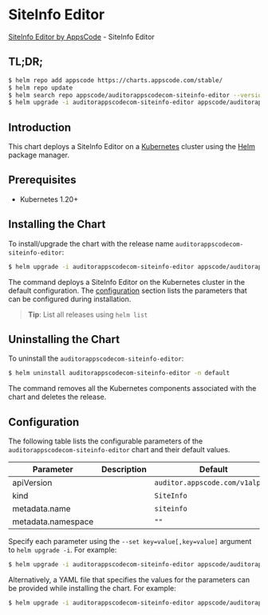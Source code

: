 # SiteInfo Editor

[SiteInfo Editor by AppsCode](https://byte.builders) - SiteInfo Editor

## TL;DR;

```bash
$ helm repo add appscode https://charts.appscode.com/stable/
$ helm repo update
$ helm search repo appscode/auditorappscodecom-siteinfo-editor --version=v0.20.0
$ helm upgrade -i auditorappscodecom-siteinfo-editor appscode/auditorappscodecom-siteinfo-editor -n default --create-namespace --version=v0.20.0
```

## Introduction

This chart deploys a SiteInfo Editor on a [Kubernetes](http://kubernetes.io) cluster using the [Helm](https://helm.sh) package manager.

## Prerequisites

- Kubernetes 1.20+

## Installing the Chart

To install/upgrade the chart with the release name `auditorappscodecom-siteinfo-editor`:

```bash
$ helm upgrade -i auditorappscodecom-siteinfo-editor appscode/auditorappscodecom-siteinfo-editor -n default --create-namespace --version=v0.20.0
```

The command deploys a SiteInfo Editor on the Kubernetes cluster in the default configuration. The [configuration](#configuration) section lists the parameters that can be configured during installation.

> **Tip**: List all releases using `helm list`

## Uninstalling the Chart

To uninstall the `auditorappscodecom-siteinfo-editor`:

```bash
$ helm uninstall auditorappscodecom-siteinfo-editor -n default
```

The command removes all the Kubernetes components associated with the chart and deletes the release.

## Configuration

The following table lists the configurable parameters of the `auditorappscodecom-siteinfo-editor` chart and their default values.

|     Parameter      | Description |                  Default                   |
|--------------------|-------------|--------------------------------------------|
| apiVersion         |             | <code>auditor.appscode.com/v1alpha1</code> |
| kind               |             | <code>SiteInfo</code>                      |
| metadata.name      |             | <code>siteinfo</code>                      |
| metadata.namespace |             | <code>""</code>                            |


Specify each parameter using the `--set key=value[,key=value]` argument to `helm upgrade -i`. For example:

```bash
$ helm upgrade -i auditorappscodecom-siteinfo-editor appscode/auditorappscodecom-siteinfo-editor -n default --create-namespace --version=v0.20.0 --set apiVersion=auditor.appscode.com/v1alpha1
```

Alternatively, a YAML file that specifies the values for the parameters can be provided while
installing the chart. For example:

```bash
$ helm upgrade -i auditorappscodecom-siteinfo-editor appscode/auditorappscodecom-siteinfo-editor -n default --create-namespace --version=v0.20.0 --values values.yaml
```
